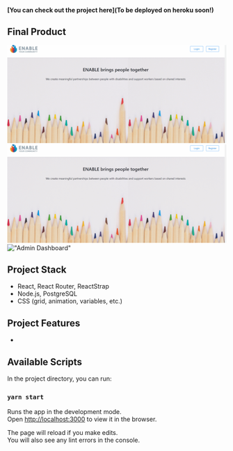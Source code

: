 **[You can check out the project here](To be deployed on heroku soon!)**

## Final Product

!["Family Dashboard"](family.gif)
!["Worker Dashboard"](worker.gif)
!["Admin Dashboard"](admin.gif)

## Project Stack

- React, React Router, ReactStrap
- Node.js, PostgreSQL
- CSS (grid, animation, variables, etc.)

## Project Features

-

## Available Scripts

In the project directory, you can run:

### `yarn start`

Runs the app in the development mode.<br />
Open [http://localhost:3000](http://localhost:3000) to view it in the browser.

The page will reload if you make edits.<br />
You will also see any lint errors in the console.
